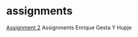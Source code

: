 # assignments

[Assignment 2](https://github.com/enriquegestayhupje/assignments/blob/master/Assignment_week_2%20(2).ipynb)
Assignments Enrique Gesta Y Hupje
